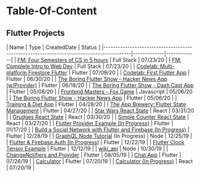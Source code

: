 # Table-Of-Content

## Flutter Projects
| Name                                                                                    | Type        | CreatedDate | Status ]
|-----------------------------------------------------------------------------------------|-------------|-------------|
| [FM: Four Semesters of CS in 5 hours](https://github.com/caestrada/four-semesters-of-cs-in-5hrs)    | Full Stack  | 07/23/20    |
| [FM: Complete Intro to Web Dev](https://github.com/caestrada/complete-intro-to-web-dev)    | Full Stack  | 07/23/20    |
| [Codelab: Multi-platform Firestore Flutter](https://github.com/caestrada/codelab-friendlyeats)    | Flutter     | 07/09/20    |
| [Codelab: First Flutter App](https://github.com/caestrada/Write-your-first-Flutter-app-part-1)    | Flutter     | 06/30/20    |
| [The Boring Flutter Show - Hacker News App (w/Provider)](https://github.com/caestrada/hn_app_provider)    | Flutter     | 06/18/20    |
| [The Boring Flutter Show - Dash Cast App](https://github.com/caestrada/DashCast)    | Flutter     | 05/08/20    |
| [Frontend Masters - Fox Game](https://github.com/caestrada/fox-game)                    | Javascript  | 05/06/20    |
| [The Boring Flutter Show - Hacker News App](https://github.com/caestrada/hn_app)    | Flutter     | 05/06/20    |
| [Training & Diet App](https://github.com/caestrada/Training-Diet-App)               | Flutter     | 04/28/20    |
| [The App Brewery: Flutter State Management](https://github.com/caestrada/The-App-Brewery-Flutter-State-Management)               | Flutter     | 04/27/20    |
| [Star Wars React State](https://github.com/caestrada/Star-Wars-React-State)           | React       | 03/31/20    |
| [Grudges React State](https://github.com/caestrada/Grudges-React-State)               | React       | 03/30/20    |
| [Simple Counter React State](https://github.com/caestrada/Simple-Counter-React-State) | React       | 03/27/20    |
| [Flutter Provider Example (In Progress)](https://github.com/caestrada/Provider-Example) | Flutter     | 01/17/20    |
| [Build a Social Network with Flutter and Firebase (In Progress)](https://github.com/caestrada/fluttershare) | Flutter     | 12/28/19    |
| [GraphQL Node Tutorial](https://www.howtographql.com/graphql-js/0-introduction/) (In Progress) | Node        | 12/25/19  |
| [Flutter & Firebase Auth (In Progress)](https://github.com/caestrada/Flutter-Firebase-Auth)   | Flutter     | 12/22/19    |
| [Flutter Clock Tensor Example](https://github.com/caestrada/Clock-Contest-Tensor-Example) | Flutter     | 12/12/19    |
| [wiki_api](https://github.com/caestrada/wiki_api)                                       | Node        | 10/30/19    |
| [ChangeNotifiers and Provider](https://github.com/caestrada/Flutter-ChangeNotifiers-and-Provider) | Flutter | 08/05/19    |
| [Chat App](https://github.com/caestrada/Flutter-Chat-App)                               | Flutter | 07/26/19    |
| [Calculator](https://github.com/caestrada/Flutter-Calculator)                           | Flutter | 07/20/19    |
| [Calculator (In Progress)](https://github.com/caestrada/React-Calculator)               | React   | 07/20/19    |
